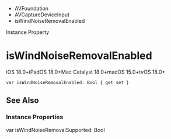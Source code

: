 

- AVFoundation
- AVCaptureDeviceInput
-  isWindNoiseRemovalEnabled 

Instance Property

# isWindNoiseRemovalEnabled

iOS 18.0+iPadOS 18.0+Mac Catalyst 18.0+macOS 15.0+tvOS 18.0+

``` source
var isWindNoiseRemovalEnabled: Bool { get set }
```

## See Also

### Instance Properties

var isWindNoiseRemovalSupported: Bool

